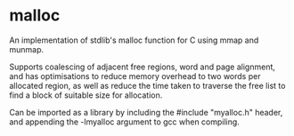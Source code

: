# malloc
An implementation of stdlib's malloc function for C using mmap and munmap.

Supports coalescing of adjacent free regions, word and page alignment, and has optimisations to reduce memory overhead to two words per allocated region, as well as reduce the time taken to traverse the free list to find a block of suitable size for allocation. 

Can be imported as a library by including the #include "myalloc.h" header, and appending the -lmyalloc argument to gcc when compiling.
